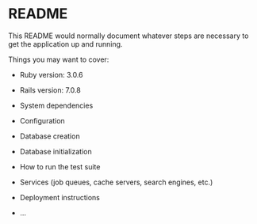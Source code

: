 # README

This README would normally document whatever steps are necessary to get the
application up and running.

Things you may want to cover:

* Ruby version: 3.0.6
* Rails version: 7.0.8

* System dependencies

* Configuration

* Database creation

* Database initialization

* How to run the test suite

* Services (job queues, cache servers, search engines, etc.)

* Deployment instructions

* ...
